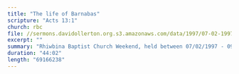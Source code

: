 ```yaml
---
title: "The life of Barnabas"
scripture: "Acts 13:1"
church: rbc
file: //sermons.davidollerton.org.s3.amazonaws.com/data/1997/07-02-1997.mp3
excerpt: ""
summary: "Rhiwbina Baptist Church Weekend, held between 07/02/1997 - 09/02/1997.  "
duration: "44:02"
length: "69166238"
---
```

